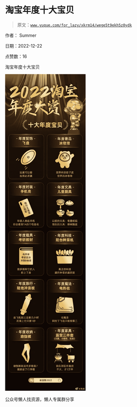 # 淘宝年度十大宝贝

> 原文：[`www.yuque.com/for_lazy/xkrm14/wege5t9ekh5z0ydk`](https://www.yuque.com/for_lazy/xkrm14/wege5t9ekh5z0ydk)



作者： Summer



日期：2022-12-22



点赞数：16



淘宝年度十大宝贝



![](img/8b4565c809937434aa325e2258d4c289.png)



公众号懒人找资源，懒人专属群分享

